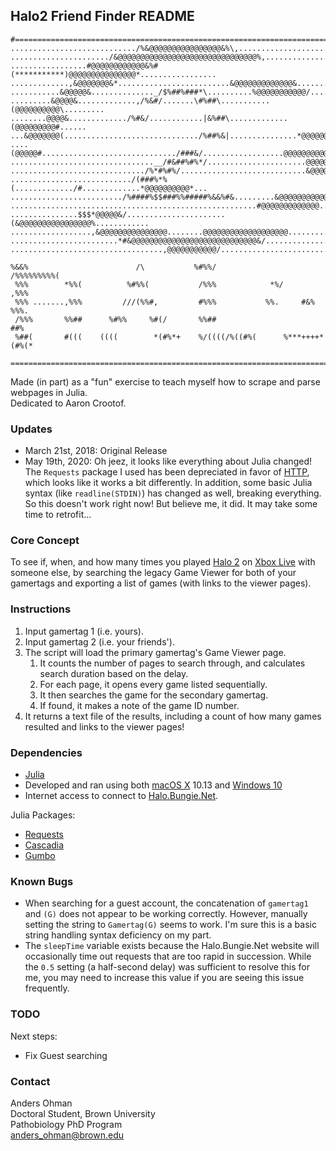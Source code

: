 ## Halo2 Friend Finder README
```
#==============================================================================
............................/%&@@@@@@@@@@@@@@@@&%\,............................
....................../&@@@@@@@@@@@@@@@@@@@@@@@@@@@@@@@%,......................
.................#@@@@@@@@@@@@&%#(***********)@@@@@@@@@@@@@@@*.................
.............,&@@@@@@@&*.........................&@@@@@@@@@@@@@&...............
...........&@@@@@&.............._/$%##%###*\..........%@@@@@@@@@@@/............
.........&@@@@&.............,/%&#/.......\#%##\...........(@@@@@@@@@@\.........
........@@@@&............./%#&/............|&%##\.............(@@@@@@@@@#......
...&@@@@@@@(............................../%##%&|...............*@@@@@@@@@,....
....(@@@@@#............................../###&/..................@@@@@@@@@@&...
................................__/#&##%#%*/......................@@@@@@@@@@%..
............................../%*#%#%/............................&@@@@@@@@@...
.........................../(###%*%(............./#.............*@@@@@@@@@@*...
........................./%####%$$###%%#####%&&%#&.........&@@@@@@@@@@@........
.......................................................#@@@@@@@@@@@@@..........
...............$$$*@@@@@&/......................(&@@@@@@@@@@@@@@@@%............
..................,&@@@@@@@@@@@@@@@........@@@@@@@@@@@@@@@@@@@.................
........................*#&@@@@@@@@@@@@@@@@@@@@@@@@@@@@&/......................
..................................,@@@@@@@@@@@/................................

%&&%                        /\           %#%%/                 /%%%%%%%%%(
 %%%        *%%(          %#%%(           /%%%            *%/           ,%%%
 %%% .......,%%%         ///(%%#,         #%%%           %%.     #&%      %%%.
 /%%%       %%##      %#%%     %#(/       %%##                            ##%
 %##(       #(((    ((((        *(#%*+    %/((((/%((#%(      %***++++*(#%(*

===============================================================================
```

Made (in part) as a "fun" exercise to teach myself how to scrape and parse webpages in Julia.\
Dedicated to Aaron Crootof.

### Updates
- March 21st, 2018: Original Release
- May 19th, 2020: Oh jeez, it looks like everything about Julia changed! The `Requests` package I used has been depreciated in favor of [HTTP](https://github.com/JuliaWeb/HTTP.jl), which looks like it works a bit differently. In addition, some basic Julia syntax (like `readline(STDIN)`) has changed as well, breaking everything. So this doesn't work right now! But believe me, it did. It may take some time to retrofit...

### Core Concept
To see if, when, and how many times you played [Halo 2](https://en.wikipedia.org/wiki/Halo_2) on [Xbox Live](https://www.xbox.com/en-US/live) with someone else, by searching the legacy Game Viewer for both of your gamertags and exporting a list of games (with links to the viewer pages).

### Instructions
1. Input gamertag 1 (i.e. yours).
2. Input gamertag 2 (i.e. your friends').
3. The script will load the primary gamertag's Game Viewer page.
      1. It counts the number of pages to search through, and calculates search duration based on the delay.
      2. For each page, it opens every game listed sequentially.
      3. It then searches the game for the secondary gamertag.
      4. If found, it makes a note of the game ID number.
4. It returns a text file of the results, including a count of how many games resulted and links to the viewer pages!

### Dependencies
- [Julia](https://julialang.org/)
- Developed and ran using both [macOS X](https://www.apple.com/macos/) 10.13 and [Windows 10](https://www.microsoft.com/en-us/windows/get-windows-10)
- Internet access to connect to [Halo.Bungie.Net](https://halo.bungie.net/Stats/PlayerStatsHalo2.aspx).

Julia Packages:
- [Requests](https://github.com/JuliaWeb/Requests.jl)
- [Cascadia](https://github.com/Algocircle/Cascadia.jl)
- [Gumbo](https://github.com/JuliaWeb/Gumbo.jl)

### Known Bugs
- When searching for a guest account, the concatenation of `gamertag1` and `(G)` does not appear to be working correctly. However, manually setting the string to `Gamertag(G)` seems to work. I'm sure this is a basic string handling syntax deficiency on my part.
- The `sleepTime` variable exists because the Halo.Bungie.Net website will occasionally time out requests that are too rapid in succession. While the `0.5` setting (a half-second delay) was sufficient to resolve this for me, you may need to increase this value if you are seeing this issue frequently.

### TODO
Next steps:
- Fix Guest searching

### Contact
Anders Ohman\
Doctoral Student, Brown University\
Pathobiology PhD Program\
anders_ohman@brown.edu
